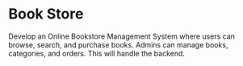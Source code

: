 # Book Store
Develop an Online Bookstore Management System where users can browse, search, and purchase books. Admins can manage books, categories, and orders.
This will handle the backend.
